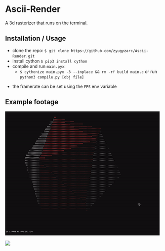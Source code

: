 # Ascii-Render
A 3d rasterizer that runs on the terminal.


## Installation / Usage
- clone the repo: `$ git clone https://github.com/zyugyzarc/Ascii-Render.git`
- install cython `$ pip3 install cython`
- compile and run `main.pyx`:
  - `$ cythonize main.pyx -3 --inplace && rm -rf build main.c`
  or run `python3 compile.py [obj file]`
* the framerate can be set using the `FPS` env variable

## Example footage

![](https://raw.githubusercontent.com/zyugyzarc/Ascii-Render/main/.github/color_example.gif)

![](https://raw.githubusercontent.com/zyugyzarc/Ascii-Render/main/.github/suzane_mouse.gif)
